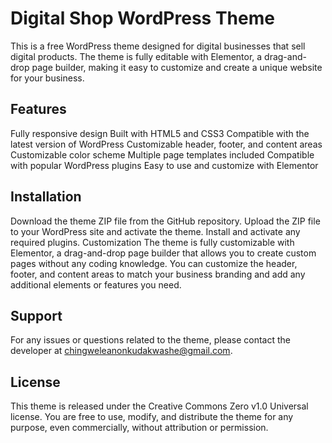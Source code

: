 # Digital Shop WordPress Theme
This is a free WordPress theme designed for digital businesses that sell digital products. The theme is fully editable with Elementor, a drag-and-drop page builder, making it easy to customize and create a unique website for your business.

## Features
Fully responsive design
Built with HTML5 and CSS3
Compatible with the latest version of WordPress
Customizable header, footer, and content areas
Customizable color scheme
Multiple page templates included
Compatible with popular WordPress plugins
Easy to use and customize with Elementor

## Installation
Download the theme ZIP file from the GitHub repository.
Upload the ZIP file to your WordPress site and activate the theme.
Install and activate any required plugins.
Customization
The theme is fully customizable with Elementor, a drag-and-drop page builder that allows you to create custom pages without any coding knowledge. You can customize the header, footer, and content areas to match your business branding and add any additional elements or features you need.

## Support
For any issues or questions related to the theme, please contact the developer at chingweleanonkudakwashe@gmail.com.

## License
This theme is released under the Creative Commons Zero v1.0 Universal license. You are free to use, modify, and distribute the theme for any purpose, even commercially, without attribution or permission.
